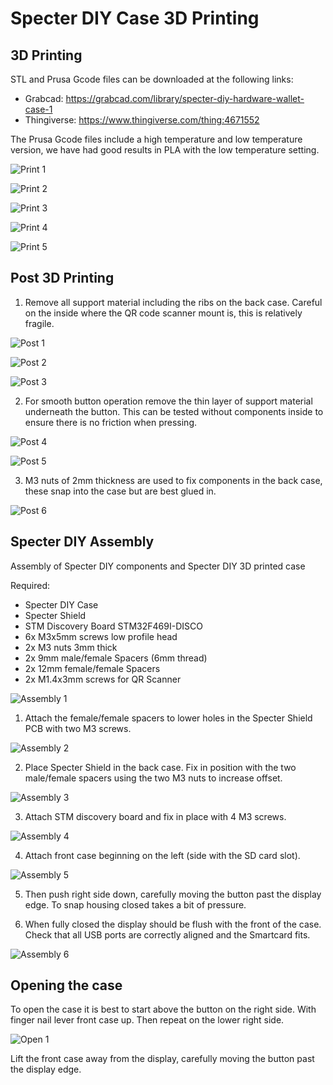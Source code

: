# Specter DIY Case 3D Printing


## 3D Printing

STL and Prusa Gcode files can be downloaded at the following links:

- Grabcad: https://grabcad.com/library/specter-diy-hardware-wallet-case-1
- Thingiverse: https://www.thingiverse.com/thing:4671552

The Prusa Gcode files include a high temperature and low temperature version, we have had good results in PLA with the low temperature setting.

![Print 1](./3d_case/Specter_Print_1.jpg)

![Print 2](./3d_case/Specter_Print_1.jpg)

![Print 3](./3d_case/Specter_Print_1.jpg)

![Print 4](./3d_case/Specter_Print_1.jpg)

![Print 5](./3d_case/Specter_Print_1.jpg)

## Post 3D Printing

1. Remove all support material including the ribs on the back case. 
Careful on the inside where the QR code scanner mount is, this is relatively fragile.

![Post 1](./3d_case/Specter_Post_1.jpg)

![Post 2](./3d_case/Specter_Post_2.jpg)

![Post 3](./3d_case/Specter_Post_3.jpg)

2. For smooth button operation remove the thin layer of support material underneath the button. This can be tested without components inside to ensure there is no friction when pressing.

![Post 4](./3d_case/Specter_Post_4.jpg)

![Post 5](./3d_case/Specter_Post_5.jpg)

3. M3 nuts of 2mm thickness are used to fix components in the back case, these snap into the case but are best glued in.

![Post 6](./3d_case/Specter_Post_6.jpg)

## Specter DIY Assembly

Assembly of Specter DIY components and Specter DIY 3D printed case

Required:

- Specter DIY Case
- Specter Shield
- STM Discovery Board STM32F469I-DISCO
- 6x M3x5mm screws low profile head
- 2x M3 nuts 3mm thick
- 2x 9mm male/female Spacers (6mm thread)
- 2x 12mm female/female Spacers
- 2x M1.4x3mm screws for QR Scanner

![Assembly 1](./3d_case/Specter_Assembly_1.jpg)

1. Attach the female/female spacers to lower holes in the Specter Shield PCB with two M3 screws.

![Assembly 2](./3d_case/Specter_Assembly_2.jpg)

2. Place Specter Shield in the back case. Fix in position with the two male/female spacers using the two M3 nuts to increase offset.

![Assembly 3](./3d_case/Specter_Assembly_3.jpg)

3. Attach STM discovery board and fix in place with 4 M3 screws.

![Assembly 4](./3d_case/Specter_Assembly_4.jpg)

4. Attach front case beginning on the left (side with the SD card slot).

![Assembly 5](./3d_case/Specter_Assembly_5.jpg)

5. Then push right side down, carefully moving the button past the display edge. To snap housing closed takes a bit of pressure.

6. When fully closed the display should be flush with the front of the case. Check that all USB ports are correctly aligned and the Smartcard fits.

![Assembly 6](./3d_case/Specter_Assembly_6.jpg)


## Opening the case

To open the case it is best to start above the button on the right side. With finger nail lever front case up. Then repeat on the lower right side.

![Open 1](./3d_case/Specter_Open_1.jpg)

Lift the front case away from the display, carefully moving the button past the display edge.

